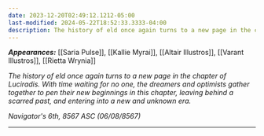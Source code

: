 ```yaml
---
date: 2023-12-20T02:49:12.1212-05:00
last-modified: 2024-05-22T18:52:33.3333-04:00
description: The history of eld once again turns to a new page in the chapter of Luciradis. With time waiting for no one, the dreamers and optimists gather together to pen their new beginnings in this chapter, leaving behind a scarred past, and entering a new and unknown era.
---
```

***Appearances:*** [[Saria Pulse]], [[Kallie Myrai]], [[Altair Illustros]], [[Varant Illustros]], [[Rietta Wrynia]]

*The history of eld once again turns to a new page in the chapter of Luciradis. With time waiting for no one, the dreamers and optimists gather together to pen their new beginnings in this chapter, leaving behind a scarred past, and entering into a new and unknown era.*

*Navigator's 6th, 8567 ASC (06/08/8567)*

---
